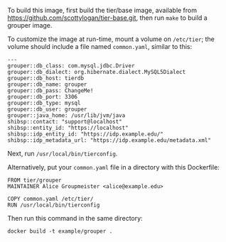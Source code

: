 To build this image, first build the tier/base image, available
from https://github.com/scottylogan/tier-base.git, then run `make`
to build a grouper image.

To customize the image at run-time, mount a volume on `/etc/tier`; the
volume should include a file named `common.yaml`, similar to this:

    ---
    grouper::db_class: com.mysql.jdbc.Driver
    grouper::db_dialect: org.hibernate.dialect.MySQL5Dialect
    grouper::db_host: tierdb
    grouper::db_name: grouper
    grouper::db_pass: ChangeMe!
    grouper::db_port: 3306
    grouper::db_type: mysql
    grouper::db_user: grouper
    grouper::java_home: /usr/lib/jvm/java
    shibsp::contact: "support@localhost"
    shibsp::entity_id: "https://localhost"
    shibsp::idp_entity_id: "https://idp.example.edu/"
    shibsp::idp_metadata_url: "https://idp.example.edu/metadata.xml"

Next, run `/usr/local/bin/tierconfig`.


Alternatively, put your `common.yaml` file in a directory with this
Dockerfile:

    FROM tier/grouper
    MAINTAINER Alice Groupmeister <alice@example.edu>

    COPY common.yaml /etc/tier/
    RUN /usr/local/bin/tierconfig

Then run this command in the same directory:

    docker build -t example/grouper .

